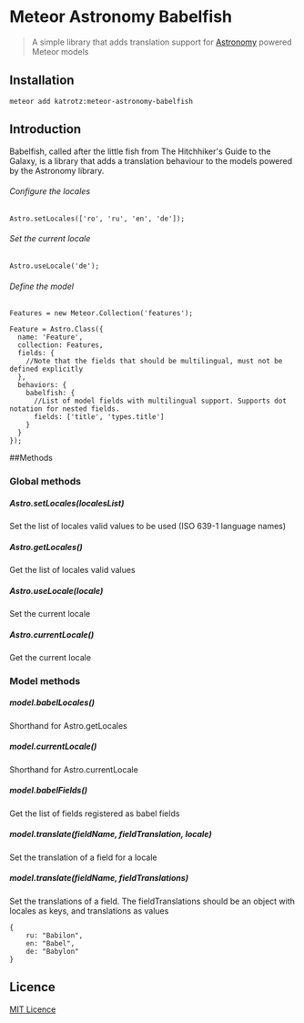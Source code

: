 # Meteor Astronomy Babelfish

> A simple library that adds translation support for [Astronomy](https://github.com/jagi/meteor-astronomy) powered Meteor models

## Installation

```meteor add katrotz:meteor-astronomy-babelfish```

## Introduction

Babelfish, called after the little fish from The Hitchhiker's Guide to the Galaxy, is a library that adds a translation behaviour to the models powered by the Astronomy library.

###### Configure the locales
```
Astro.setLocales(['ro', 'ru', 'en', 'de']);

```

###### Set the current locale
```
Astro.useLocale('de');

```

###### Define the model
```
Features = new Meteor.Collection('features');

Feature = Astro.Class({
  name: 'Feature',
  collection: Features,
  fields: {
    //Note that the fields that should be multilingual, must not be defined explicitly
  },
  behaviors: {
    babelfish: {
      //List of model fields with multilingual support. Supports dot notation for nested fields.
      fields: ['title', 'types.title']
    }
  }
});
```

##Methods
### Global methods

##### Astro.setLocales(localesList)
Set the list of locales valid values to be used (ISO 639-1 language names)

##### Astro.getLocales()
Get the list of locales valid values

##### Astro.useLocale(locale)
Set the current locale

##### Astro.currentLocale()
Get the current locale

### Model methods
##### model.babelLocales()
Shorthand for Astro.getLocales

##### model.currentLocale()
Shorthand for Astro.currentLocale

##### model.babelFields()
Get the list of fields registered as babel fields

##### model.translate(fieldName, fieldTranslation, locale)
Set the translation of a field for a locale

##### model.translate(fieldName, fieldTranslations)
Set the translations of a field. The fieldTranslations should be an object with locales as keys, and translations as values
```
{
	ru: "Babilon",
	en: "Babel",
	de: "Babylon"
}
```

## Licence
[MIT Licence](http://opensource.org/licenses/MIT)